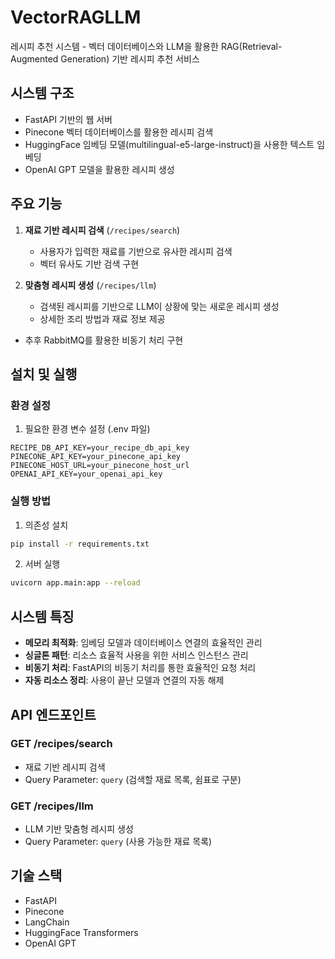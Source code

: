 # VectorRAGLLM

레시피 추천 시스템 - 벡터 데이터베이스와 LLM을 활용한 RAG(Retrieval-Augmented Generation) 기반 레시피 추천 서비스

## 시스템 구조

- FastAPI 기반의 웹 서버
- Pinecone 벡터 데이터베이스를 활용한 레시피 검색
- HuggingFace 임베딩 모델(multilingual-e5-large-instruct)을 사용한 텍스트 임베딩
- OpenAI GPT 모델을 활용한 레시피 생성

## 주요 기능

1. **재료 기반 레시피 검색** (`/recipes/search`)
   - 사용자가 입력한 재료를 기반으로 유사한 레시피 검색
   - 벡터 유사도 기반 검색 구현

2. **맞춤형 레시피 생성** (`/recipes/llm`)
   - 검색된 레시피를 기반으로 LLM이 상황에 맞는 새로운 레시피 생성
   - 상세한 조리 방법과 재료 정보 제공
- 추후 RabbitMQ를 활용한 비동기 처리 구현

## 설치 및 실행

### 환경 설정

1. 필요한 환경 변수 설정 (.env 파일)
```
RECIPE_DB_API_KEY=your_recipe_db_api_key
PINECONE_API_KEY=your_pinecone_api_key
PINECONE_HOST_URL=your_pinecone_host_url
OPENAI_API_KEY=your_openai_api_key
```

### 실행 방법

1. 의존성 설치
```bash
pip install -r requirements.txt
```

2. 서버 실행
```bash
uvicorn app.main:app --reload
```

## 시스템 특징

- **메모리 최적화**: 임베딩 모델과 데이터베이스 연결의 효율적인 관리
- **싱글톤 패턴**: 리소스 효율적 사용을 위한 서비스 인스턴스 관리
- **비동기 처리**: FastAPI의 비동기 처리를 통한 효율적인 요청 처리
- **자동 리소스 정리**: 사용이 끝난 모델과 연결의 자동 해제

## API 엔드포인트

### GET /recipes/search
- 재료 기반 레시피 검색
- Query Parameter: `query` (검색할 재료 목록, 쉼표로 구분)

### GET /recipes/llm
- LLM 기반 맞춤형 레시피 생성
- Query Parameter: `query` (사용 가능한 재료 목록)

## 기술 스택

- FastAPI
- Pinecone
- LangChain
- HuggingFace Transformers
- OpenAI GPT
```

